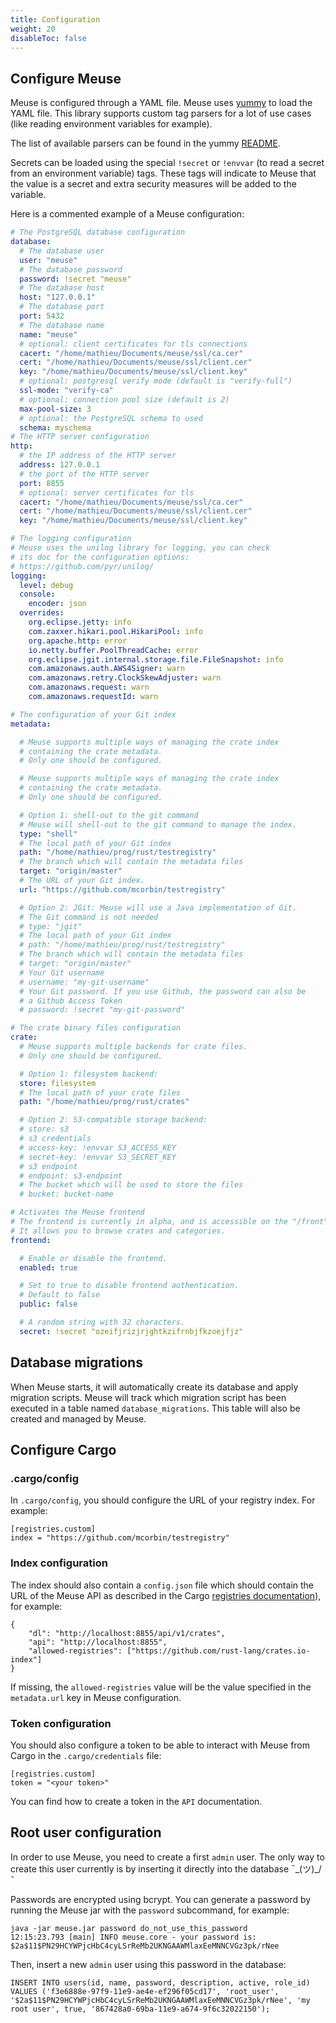 ```yaml
---
title: Configuration
weight: 20
disableToc: false
---
```


## Configure Meuse

Meuse is configured through a YAML file. Meuse uses [yummy](https://github.com/exoscale/yummy) to load the YAML file. This library supports custom tag parsers for a lot of use cases (like reading environment variables for example).

The list of available parsers can be found in the yummy [README](https://github.com/exoscale/yummy#additional-yaml-tags).

Secrets can be loaded using the special `!secret` or `!envvar` (to read a secret from an environment variable) tags.
These tags will indicate to Meuse that the value is a secret and extra security measures will be added to the variable.

Here is a commented example of a Meuse configuration:

```yaml
# The PostgreSQL database configuration
database:
  # The database user
  user: "meuse"
  # The database password
  password: !secret "meuse"
  # The database host
  host: "127.0.0.1"
  # The database port
  port: 5432
  # The database name
  name: "meuse"
  # optional: client certificates for tls connections
  cacert: "/home/mathieu/Documents/meuse/ssl/ca.cer"
  cert: "/home/mathieu/Documents/meuse/ssl/client.cer"
  key: "/home/mathieu/Documents/meuse/ssl/client.key"
  # optional: postgresql verify mode (default is "verify-full")
  ssl-mode: "verify-ca"
  # optional: connection pool size (default is 2)
  max-pool-size: 3
  # optional: the PostgreSQL schema to used
  schema: myschema
# The HTTP server configuration
http:
  # the IP address of the HTTP server
  address: 127.0.0.1
  # the port of the HTTP server
  port: 8855
  # optional: server certificates for tls
  cacert: "/home/mathieu/Documents/meuse/ssl/ca.cer"
  cert: "/home/mathieu/Documents/meuse/ssl/client.cer"
  key: "/home/mathieu/Documents/meuse/ssl/client.key"

# The logging configuration
# Meuse uses the unilog library for logging, you can check
# its doc for the configuration options:
# https://github.com/pyr/unilog/
logging:
  level: debug
  console:
    encoder: json
  overrides:
    org.eclipse.jetty: info
    com.zaxxer.hikari.pool.HikariPool: info
    org.apache.http: error
    io.netty.buffer.PoolThreadCache: error
    org.eclipse.jgit.internal.storage.file.FileSnapshot: info
    com.amazonaws.auth.AWS4Signer: warn
    com.amazonaws.retry.ClockSkewAdjuster: warn
    com.amazonaws.request: warn
    com.amazonaws.requestId: warn

# The configuration of your Git index
metadata:

  # Meuse supports multiple ways of managing the crate index
  # containing the crate metadata.
  # Only one should be configured.

  # Meuse supports multiple ways of managing the crate index
  # containing the crate metadata.
  # Only one should be configured.

  # Option 1: shell-out to the git command
  # Meuse will shell-out to the git command to manage the index.
  type: "shell"
  # The local path of your Git index
  path: "/home/mathieu/prog/rust/testregistry"
  # The branch which will contain the metadata files
  target: "origin/master"
  # The URL of your Git index.
  url: "https://github.com/mcorbin/testregistry"

  # Option 2: JGit: Meuse will use a Java implementation of Git.
  # The Git command is not needed
  # type: "jgit"
  # The local path of your Git index
  # path: "/home/mathieu/prog/rust/testregistry"
  # The branch which will contain the metadata files
  # target: "origin/master"
  # Your Git username
  # username: "my-git-username"
  # Your Git password. If you use Github, the password can also be
  # a Github Access Token
  # password: !secret "my-git-password"

# The crate binary files configuration
crate:
  # Meuse supports multiple backends for crate files.
  # Only one should be configured.

  # Option 1: filesystem backend:
  store: filesystem
  # The local path of your crate files
  path: "/home/mathieu/prog/rust/crates"

  # Option 2: S3-compatible storage backend:
  # store: s3
  # s3 credentials
  # access-key: !envvar S3_ACCESS_KEY
  # secret-key: !envvar S3_SECRET_KEY
  # s3 endpoint
  # endpoint: s3-endpoint
  # The bucket which will be used to store the files
  # bucket: bucket-name

# Activates the Meuse frontend
# The frontend is currently in alpha, and is accessible on the "/front" URL.
# It allows you to browse crates and categories.
frontend:

  # Enable or disable the frontend.
  enabled: true

  # Set to true to disable frontend authentication.
  # Default to false
  public: false

  # A random string with 32 characters.
  secret: !secret "ozeifjrizjrjghtkzifrnbjfkzoejfjz"
```

## Database migrations

When Meuse starts, it will automatically create its database and apply migration scripts. Meuse will track which migration script has been executed in a table named `database_migrations`. This table will also be created and managed by Meuse.

## Configure Cargo

### .cargo/config

In `.cargo/config`, you should configure the URL of your registry index. For example:

```
[registries.custom]
index = "https://github.com/mcorbin/testregistry"
```

### Index configuration

The index should also contain a `config.json` file which should contain the URL of the Meuse API as described in the Cargo [registries documentation](https://doc.rust-lang.org/nightly/cargo/reference/registries.html)), for example:

```
{
    "dl": "http://localhost:8855/api/v1/crates",
    "api": "http://localhost:8855",
    "allowed-registries": ["https://github.com/rust-lang/crates.io-index"]
}
```
If missing, the `allowed-registries` value will be the value specified in the `metadata.url` key in Meuse configuration.

### Token configuration

You should also configure a token to be able to interact with Meuse from Cargo in the `.cargo/credentials` file:

```
[registries.custom]
token = "<your token>"
```

You can find how to create a token in the `API` documentation.

## Root user configuration

In order to use Meuse, you need to create a first `admin` user. The only way to create this user currently is by inserting it directly into the database ¯\_(ツ)_/¯

Passwords are encrypted using bcrypt. You can generate a password by running the Meuse jar with the `password` subcommand, for example:

```
java -jar meuse.jar password do_not_use_this_password
12:15:23.793 [main] INFO meuse.core - your password is: $2a$11$PN29HCYWPjcHbC4cyLSrReMb2UKNGAAWMlaxEeMNNCVGz3pk/rNee
```

Then, insert a new `admin` user using this password in the database:

```
INSERT INTO users(id, name, password, description, active, role_id)
VALUES ('f3e6888e-97f9-11e9-ae4e-ef296f05cd17', 'root_user', '$2a$11$PN29HCYWPjcHbC4cyLSrReMb2UKNGAAWMlaxEeMNNCVGz3pk/rNee', 'my root user', true, '867428a0-69ba-11e9-a674-9f6c32022150');
```
